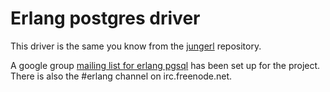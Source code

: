 Erlang postgres driver
======================

This driver is the same you know from the [jungerl](http://jungerl.sf.net) repository.

A google group [mailing list for erlang pgsql](http://groups.google.com/group/erlang-pgsql-patches) 
has been set up for the project. There is also the #erlang channel on irc.freenode.net.

